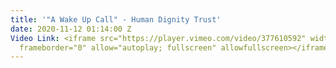 ```yaml
---
title: '"A Wake Up Call" - Human Dignity Trust'
date: 2020-11-12 01:14:00 Z
Video Link: <iframe src="https://player.vimeo.com/video/377610592" width="640" height="360"
  frameborder="0" allow="autoplay; fullscreen" allowfullscreen></iframe>
---
```


